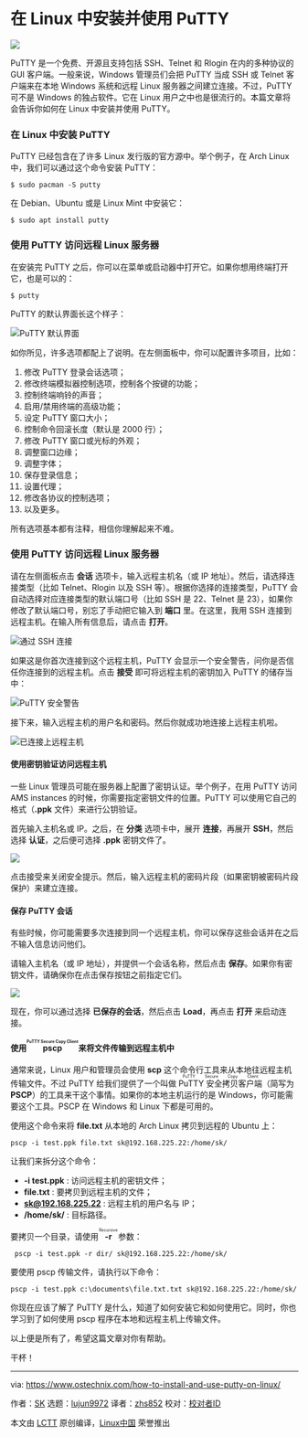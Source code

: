 [#]: collector: (lujun9972)
[#]: translator: (zhs852)
[#]: reviewer: ( )
[#]: publisher: ( )
[#]: url: ( )
[#]: subject: (How To Install And Use PuTTY On Linux)
[#]: via: (https://www.ostechnix.com/how-to-install-and-use-putty-on-linux/)
[#]: author: (SK https://www.ostechnix.com/author/sk/)

在 Linux 中安装并使用 PuTTY
======

![](https://www.ostechnix.com/wp-content/uploads/2019/02/putty-720x340.png)

PuTTY 是一个免费、开源且支持包括 SSH、Telnet 和 Rlogin 在内的多种协议的 GUI 客户端。一般来说，Windows 管理员们会把 PuTTY 当成 SSH 或 Telnet 客户端来在本地 Windows 系统和远程 Linux 服务器之间建立连接。不过，PuTTY 可不是 Windows 的独占软件。它在 Linux 用户之中也是很流行的。本篇文章将会告诉你如何在 Linux 中安装并使用 PuTTY。

### 在 Linux 中安装 PuTTY

PuTTY 已经包含在了许多 Linux 发行版的官方源中。举个例子，在 Arch Linux 中，我们可以通过这个命令安装 PuTTY：

```shell
$ sudo pacman -S putty
```

在 Debian、Ubuntu 或是 Linux Mint 中安装它：

```shell
$ sudo apt install putty
```

### 使用 PuTTY 访问远程 Linux 服务器

在安装完 PuTTY 之后，你可以在菜单或启动器中打开它。如果你想用终端打开它，也是可以的：

```shell
$ putty
```

PuTTY 的默认界面长这个样子：

![PuTTY 默认界面](https://www.ostechnix.com/wp-content/uploads/2019/02/putty-default-interface.png)

如你所见，许多选项都配上了说明。在左侧面板中，你可以配置许多项目，比如：

  1. 修改 PuTTY 登录会话选项；
  2. 修改终端模拟器控制选项，控制各个按键的功能；
  3. 控制终端响铃的声音；
  4. 启用/禁用终端的高级功能；
  5. 设定 PuTTY 窗口大小；
  6. 控制命令回滚长度（默认是 2000 行）；
  7. 修改 PuTTY 窗口或光标的外观；
  8. 调整窗口边缘；
  9. 调整字体；
  10. 保存登录信息；
  11. 设置代理；
  12. 修改各协议的控制选项；
  13. 以及更多。

所有选项基本都有注释，相信你理解起来不难。

### 使用 PuTTY 访问远程 Linux 服务器

请在左侧面板点击 **会话** 选项卡，输入远程主机名（或 IP 地址）。然后，请选择连接类型（比如 Telnet、Rlogin 以及 SSH 等）。根据你选择的连接类型，PuTTY 会自动选择对应连接类型的默认端口号（比如 SSH 是 22、Telnet 是 23），如果你修改了默认端口号，别忘了手动把它输入到 **端口** 里。在这里，我用 SSH 连接到远程主机。在输入所有信息后，请点击 **打开**。

![通过 SSH 连接](http://www.ostechnix.com/wp-content/uploads/2019/02/putty-1.png)

如果这是你首次连接到这个远程主机，PuTTY 会显示一个安全警告，问你是否信任你连接到的远程主机。点击 **接受** 即可将远程主机的密钥加入 PuTTY 的储存当中：

![PuTTY 安全警告][2]

接下来，输入远程主机的用户名和密码。然后你就成功地连接上远程主机啦。

![已连接上远程主机](https://www.ostechnix.com/wp-content/uploads/2019/02/putty-3.png)

#### 使用密钥验证访问远程主机

一些 Linux 管理员可能在服务器上配置了密钥认证。举个例子，在用 PuTTY 访问 AMS instances 的时候，你需要指定密钥文件的位置。PuTTY 可以使用它自己的格式（**.ppk** 文件）来进行公钥验证。

首先输入主机名或 IP。之后，在 **分类** 选项卡中，展开 **连接**，再展开 **SSH**，然后选择 **认证**，之后便可选择 **.ppk** 密钥文件了。

![][3]

点击接受来关闭安全提示。然后，输入远程主机的密码片段（如果密钥被密码片段保护）来建立连接。

#### 保存 PuTTY 会话

有些时候，你可能需要多次连接到同一个远程主机，你可以保存这些会话并在之后不输入信息访问他们。

请输入主机名（或 IP 地址），并提供一个会话名称，然后点击 **保存**。如果你有密钥文件，请确保你在点击保存按钮之前指定它们。

![][4]

现在，你可以通过选择 **已保存的会话**，然后点击 **Load**，再点击 **打开** 来启动连接。

#### 使用 <ruby>pscp<rt>PuTTY Secure Copy Client</rt></ruby> 来将文件传输到远程主机中

通常来说，Linux 用户和管理员会使用 **scp** 这个命令行工具来从本地往远程主机传输文件。不过 PuTTY 给我们提供了一个叫做 <ruby>PuTTY 安全拷贝客户端<rt>PuTTY Secure Copy Client</rt></ruby>（简写为 **PSCP**）的工具来干这个事情。如果你的本地主机运行的是 Windows，你可能需要这个工具。PSCP 在 Windows 和 Linux 下都是可用的。

使用这个命令来将 **file.txt** 从本地的 Arch Linux 拷贝到远程的 Ubuntu 上：

```shell
pscp -i test.ppk file.txt sk@192.168.225.22:/home/sk/
```

让我们来拆分这个命令：

  * **-i test.ppk** : 访问远程主机的密钥文件；
  * **file.txt** : 要拷贝到远程主机的文件；
  * **sk@192.168.225.22** : 远程主机的用户名与 IP；
  * **/home/sk/** : 目标路径。



要拷贝一个目录，请使用 <ruby>**-r**<rt>Recursive</rt></ruby> 参数：

```shell
 pscp -i test.ppk -r dir/ sk@192.168.225.22:/home/sk/
```

要使用 pscp 传输文件，请执行以下命令：

```shell
pscp -i test.ppk c:\documents\file.txt.txt sk@192.168.225.22:/home/sk/
```

你现在应该了解了 PuTTY 是什么，知道了如何安装它和如何使用它。同时，你也学习到了如何使用 pscp 程序在本地和远程主机上传输文件。

以上便是所有了，希望这篇文章对你有帮助。

干杯！



--------------------------------------------------------------------------------

via: https://www.ostechnix.com/how-to-install-and-use-putty-on-linux/

作者：[SK][a]
选题：[lujun9972][b]
译者：[zhs852](https://github.com/zhs852)
校对：[校对者ID](https://github.com/校对者ID)

本文由 [LCTT](https://github.com/LCTT/TranslateProject) 原创编译，[Linux中国](https://linux.cn/) 荣誉推出

[a]: https://www.ostechnix.com/author/sk/
[b]: https://github.com/lujun9972
[1]: data:image/gif;base64,R0lGODlhAQABAIAAAAAAAP///yH5BAEAAAAALAAAAAABAAEAAAIBRAA7
[2]: http://www.ostechnix.com/wp-content/uploads/2019/02/putty-2.png
[3]: http://www.ostechnix.com/wp-content/uploads/2019/02/putty-4.png
[4]: http://www.ostechnix.com/wp-content/uploads/2019/02/putty-5.png
